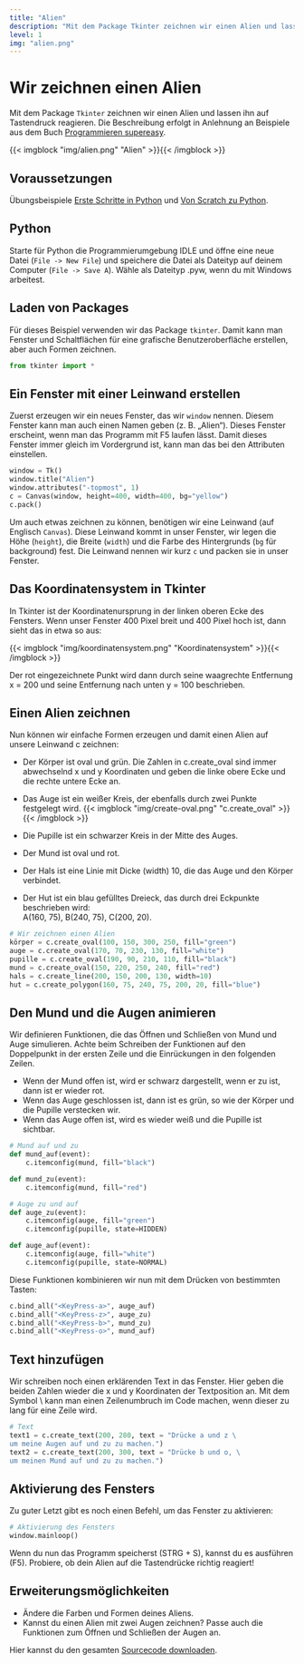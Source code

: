```yaml
---
title: "Alien"
description: "Mit dem Package Tkinter zeichnen wir einen Alien und lassen ihn auf Tastendruck reagieren."
level: 1
img: "alien.png"
---
```


# Wir zeichnen einen Alien

Mit dem Package `Tkinter` zeichnen wir einen Alien und lassen ihn auf Tastendruck reagieren. Die Beschreibung erfolgt in Anlehnung an Beispiele aus dem Buch [Programmieren supereasy](https://www.amazon.de/Programmieren-supereasy-Einfacher-Einstieg-SCRATCH/dp/3831027005/ref=sr_1_1?ie=UTF8&qid=1452990098&sr=8-1&keywords=programmieren+f%C3%BCr+kinder).

{{< imgblock "img/alien.png" "Alien" >}}{{< /imgblock >}}

## Voraussetzungen
Übungsbeispiele [Erste Schritte in Python](../erste-schritte) und [Von Scratch zu Python](../von-scratch-zu-python).

## Python

Starte für Python die Programmierumgebung IDLE und öffne eine neue Datei (`File -> New File`) und speichere die Datei als Dateityp auf deinem Computer (`File -> Save A`). Wähle als Dateityp .pyw, wenn du mit Windows arbeitest.

## Laden von Packages

Für dieses Beispiel verwenden wir das Package `tkinter`. Damit kann man Fenster und Schaltflächen für eine grafische Benutzeroberfläche erstellen, aber auch Formen zeichnen.

```python
from tkinter import *
```
 
## Ein Fenster mit einer Leinwand erstellen

Zuerst erzeugen wir ein neues Fenster, das wir `window` nennen. Diesem Fenster kann man auch einen Namen geben (z. B. „Alien“). Dieses Fenster erscheint, wenn man das Programm mit F5 laufen lässt. Damit dieses Fenster immer gleich im Vordergrund ist, kann man das bei den Attributen einstellen.

```python
window = Tk()
window.title("Alien")
window.attributes("-topmost", 1)
c = Canvas(window, height=400, width=400, bg="yellow")
c.pack()
```

Um auch etwas zeichnen zu können, benötigen wir eine Leinwand (auf Englisch `Canvas`). Diese Leinwand kommt in unser Fenster, wir legen die Höhe (`height`), die Breite (`width`) und die Farbe des Hintergrunds (`bg` für background) fest. Die Leinwand nennen wir kurz `c` und packen sie in unser Fenster.

## Das Koordinatensystem in Tkinter

In Tkinter ist der Koordinatenursprung in der linken oberen Ecke des Fensters. Wenn unser Fenster 400 Pixel breit und 400 Pixel hoch ist, dann sieht das in etwa so aus:

{{< imgblock "img/koordinatensystem.png" "Koordinatensystem" >}}{{< /imgblock >}}

Der rot eingezeichnete Punkt wird dann durch seine waagrechte Entfernung x = 200 und seine Entfernung nach unten y = 100 beschrieben.

## Einen Alien zeichnen

Nun können wir einfache Formen erzeugen und damit einen Alien auf unsere Leinwand c zeichnen:

- Der Körper ist oval und grün. Die Zahlen in c.create_oval sind immer abwechselnd x und y Koordinaten und geben die linke obere Ecke und die rechte untere Ecke an.
 
- Das Auge ist ein weißer Kreis, der ebenfalls durch zwei Punkte festgelegt wird.
{{< imgblock "img/create-oval.png" "c.create_oval" >}}{{< /imgblock >}}
- Die Pupille ist ein schwarzer Kreis in der Mitte des Auges.
- Der Mund ist oval und rot.
- Der Hals ist eine Linie mit Dicke (width) 10, die das Auge und den Körper verbindet.
- Der Hut ist ein blau gefülltes Dreieck, das durch drei Eckpunkte beschrieben wird:  
A(160, 75), B(240, 75), C(200, 20).

```python
# Wir zeichnen einen Alien
körper = c.create_oval(100, 150, 300, 250, fill="green")
auge = c.create_oval(170, 70, 230, 130, fill="white")
pupille = c.create_oval(190, 90, 210, 110, fill="black")
mund = c.create_oval(150, 220, 250, 240, fill="red")
hals = c.create_line(200, 150, 200, 130, width=10)
hut = c.create_polygon(160, 75, 240, 75, 200, 20, fill="blue")
```
 
## Den Mund und die Augen animieren

Wir definieren Funktionen, die das Öffnen und Schließen von Mund und Auge simulieren. Achte beim Schreiben der Funktionen auf den Doppelpunkt in der ersten Zeile und die Einrückungen in den folgenden Zeilen.

- Wenn der Mund offen ist, wird er schwarz dargestellt, wenn er zu ist, dann ist er wieder rot.
- Wenn das Auge geschlossen ist, dann ist es grün, so wie der Körper und die Pupille verstecken wir.
- Wenn das Auge offen ist, wird es wieder weiß und die Pupille ist sichtbar.

```python
# Mund auf und zu
def mund_auf(event):
    c.itemconfig(mund, fill="black")

def mund_zu(event):
    c.itemconfig(mund, fill="red")

# Auge zu und auf
def auge_zu(event):
    c.itemconfig(auge, fill="green")
    c.itemconfig(pupille, state=HIDDEN)

def auge_auf(event):
    c.itemconfig(auge, fill="white")
    c.itemconfig(pupille, state=NORMAL)
```
 
Diese Funktionen kombinieren wir nun mit dem Drücken von bestimmten Tasten:

```python
c.bind_all("<KeyPress-a>", auge_auf)
c.bind_all("<KeyPress-z>", auge_zu)
c.bind_all("<KeyPress-b>", mund_zu)
c.bind_all("<KeyPress-o>", mund_auf)
```
 
## Text hinzufügen

Wir schreiben noch einen erklärenden Text in das Fenster. Hier geben die beiden Zahlen wieder die x und y Koordinaten der Textposition an. Mit dem Symbol \ kann man einen Zeilenumbruch im Code machen, wenn dieser zu lang für eine Zeile wird.

```python
# Text
text1 = c.create_text(200, 280, text = "Drücke a und z \
um meine Augen auf und zu zu machen.")
text2 = c.create_text(200, 300, text = "Drücke b und o, \
um meinen Mund auf und zu zu machen.")
```
 
## Aktivierung des Fensters

Zu guter Letzt gibt es noch einen Befehl, um das Fenster zu aktivieren:

```python
# Aktivierung des Fensters
window.mainloop()
```
 
Wenn du nun das Programm speicherst (STRG + S), kannst du es ausführen (F5). Probiere, ob dein Alien auf die Tastendrücke richtig reagiert!

## Erweiterungsmöglichkeiten

- Ändere die Farben und Formen deines Aliens.
- Kannst du einen Alien mit zwei Augen zeichnen? Passe auch die Funktionen zum Öffnen und Schließen der Augen an.

Hier kannst du den gesamten [Sourcecode downloaden](source/Python_Alien.pyw).